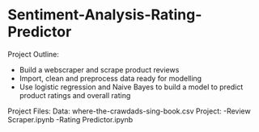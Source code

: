 # Sentiment-Analysis-Rating-Predictor

Project Outline:
- Build a webscraper and scrape product reviews
- Import, clean and preprocess data ready for modelling
- Use logistic regression and Naive Bayes to build a model to predict product ratings and overall rating


Project Files:
Data: where-the-crawdads-sing-book.csv
Project: -Review Scraper.ipynb
         -Rating Predictor.ipynb
